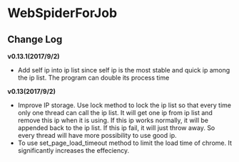 # WebSpiderForJob

## Change Log
**v0.13.1(2017/9/2)**
* Add self ip into ip list since self ip is the most stable and quick ip among the ip list. The program can double its process time

**v0.13(2017/9/2)**
* Improve IP storage. Use lock method to lock the ip list so that every time only one thread can call the ip list. It will get one ip from ip list and remove this ip when it is using. If this ip works normally, it will be appended back to the ip list. If this ip fail, it will just throw away. So every thread will have more possibility to use good ip.
* To use set_page_load_timeout method to limit the load time of chrome. It significantly increases the effeciency.
